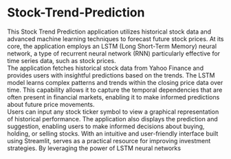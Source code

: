 # Stock-Trend-Prediction
 This Stock Trend Prediction application utilizes historical stock data and advanced machine learning techniques to forecast future stock prices. At its core, the application employs an LSTM (Long Short-Term Memory) neural network, a type of recurrent neural network (RNN) particularly effective for time series data, such as stock prices.<br> The application fetches historical stock data from Yahoo Finance and provides users with insightful predictions based on the trends. The LSTM model learns complex patterns and trends within the closing price data over time. This capability allows it to capture the temporal dependencies that are often present in financial markets, enabling it to make informed predictions about future price movements.<br> Users can input any stock ticker symbol to view a graphical representation of historical performance. The application also displays the prediction and suggestion, enabling users to make informed decisions about buying, holding, or selling stocks.  With an intuitive and user-friendly interface built using Streamlit, serves as a practical resource for improving investment strategies. By leveraging the power of LSTM neural networks
